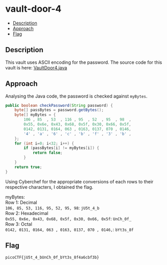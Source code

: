 # vault-door-4

- [Description](#description)
- [Approach](#approach)
- [Flag](#flag)

## Description

This vault uses ASCII encoding for the password. The source code for this vault is here: [VaultDoor4.java](https://jupiter.challenges.picoctf.org/static/c695ee23309d453a3ef369c34cc1bccb/VaultDoor4.java)

## Approach

Analysing the Java code, the password is checked against `myBytes`.

```java
public boolean checkPassword(String password) {
	byte[] passBytes = password.getBytes();
	byte[] myBytes = {
		106 , 85  , 53  , 116 , 95  , 52  , 95  , 98  ,
		0x55, 0x6e, 0x43, 0x68, 0x5f, 0x30, 0x66, 0x5f,
		0142, 0131, 0164, 063 , 0163, 0137, 070 , 0146,
		'4' , 'a' , '6' , 'c' , 'b' , 'f' , '3' , 'b' ,
	};
	for (int i=0; i<32; i++) {
		if (passBytes[i] != myBytes[i]) {
			return false;
		}
	}
	return true;
}
```

Using Cyberchef for the appropriate conversions of each rows to their respective characters, I obtained the flag.

myBytes: <br>
Row 1: Decimal <br>
`106, 85, 53, 116, 95, 52, 95, 98`: `jU5t_4_b` <br>
Row 2: Hexadecimal <br>
`0x55, 0x6e, 0x43, 0x68, 0x5f, 0x30, 0x66, 0x5f`: `UnCh_0f_` <br>
Row 3: Octal <br>
`0142, 0131, 0164, 063 , 0163, 0137, 070 , 0146,`: `bYt3s_8f`

## Flag

`picoCTF{jU5t_4_bUnCh_0f_bYt3s_8f4a6cbf3b}`